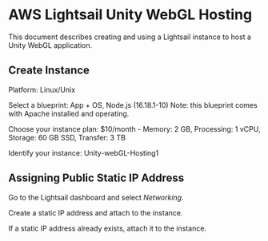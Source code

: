# AWS Lightsail Unity WebGL Hosting

This document describes creating and using a Lightsail instance to host a Unity WebGL application.

## Create Instance

Platform: Linux/Unix

Select a blueprint: App + OS, Node.js (16.18.1-10) 
Note: this blueprint comes with Apache installed and operating.

Choose your instance plan: $10/month - Memory: 2 GB, Processing: 1 vCPU, Storage: 60 GB SSD, Transfer: 3 TB

Identify your instance: Unity-webGL-Hosting1

## Assigning Public Static IP Address

Go to the Lightsail dashboard and select *Networking*.

Create a static IP address and attach to the instance.

If a static IP address already exists, attach it to the instance.


